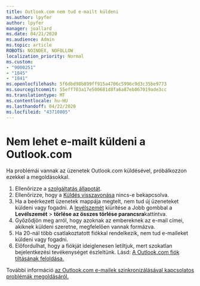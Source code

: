 ```yaml
---
title: Outlook.com nem tud e-mailt küldeni
ms.author: lpyfer
author: lpyfer
manager: joallard
ms.date: 04/21/2020
ms.audience: Admin
ms.topic: article
ROBOTS: NOINDEX, NOFOLLOW
localization_priority: Normal
ms.custom:
- "9000251"
- "1845"
- "1841"
ms.openlocfilehash: 5f6dbd98b899ff915a4706c5996c9d3c35be9773
ms.sourcegitcommit: 55eff703a17e500681d8fa6a87eb067019ade3cc
ms.translationtype: MT
ms.contentlocale: hu-HU
ms.lasthandoff: 04/22/2020
ms.locfileid: "43710805"
---
```

# <a name="unable-to-send-email-in-outlookcom"></a>Nem lehet e-mailt küldeni a Outlook.com

Ha problémái vannak az üzenetek Outlook.com küldésével, próbálkozzon ezekkel a megoldásokkal.

1. Ellenőrizze a [szolgáltatás állapotát](https://go.microsoft.com/fwlink/p/?linkid=837482). 
2. Ellenőrizze, hogy a [Küldés visszavonása](https://outlook.live.com/mail/options/mail/messageContent/undoSend) nincs-e bekapcsolva.
3. Ha a beérkezett üzenetek mappája megtelt, nem tud új üzeneteket küldeni vagy fogadni. A [levélszemét](https://outlook.live.com/mail/junkemail) kiürítése a Jobb gombbal a **Levélszemét** > **törlése az összes törlése parancsra**kattintva.
4. Győződjön meg arról, hogy azoknak az embereknek az e-mail címei, akiknek küldeni szeretne, megfelelően vannak formázva.
5. Ha 20-nál több csatlakoztatott fiókkal rendelkezik, nem tud e-maileket küldeni vagy fogadni.
6. Előfordulhat, hogy a fiókját ideiglenesen letiltjuk, mert szokatlan bejelentkezési tevékenységet észleltünk. Lásd: [A Outlook.com fiók tiltásának feloldása.](https://support.office.com/article/f4ad2701-d166-4d8b-8a6a-9af2a1f8a4c4)

További információ [az Outlook.com e-mailek szinkronizálásával kapcsolatos problémák megoldásáról.](https://support.office.com/article/d39e3341-8d79-4bf1-b3c7-ded602233642)